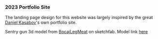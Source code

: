 ### 2023 Portfolio Site

The landing page design for this website was largely inspired by the great [Daniel Kasabov](https://github.com/dkasabovn)'s own portfolio site.

Sentry gun 3d model from [BocajLegMeat](https://sketchfab.com/BocajLegMeat) on sketchfab. Model link [here](https://sketchfab.com/3d-models/tf2-level-1-sentry-ee4d318b807047bd993f8ff2f4da7b3e)
